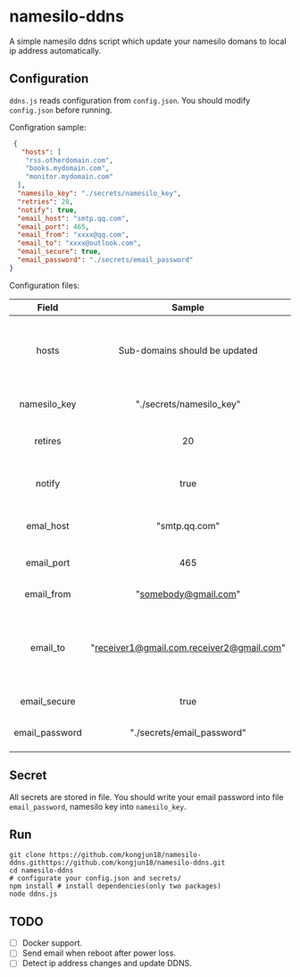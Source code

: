 # namesilo-ddns

A simple namesilo ddns script which update your namesilo domans to local ip address automatically.

## Configuration

`ddns.js` reads configuration from `config.json`. You should modify `config.json` before running.

Configration sample:

```json
 {
   "hosts": [
    "rss.otherdomain.com",
    "books.mydomain.com",
    "monitor.mydomain.com"
  ],
  "namesilo_key": "./secrets/namesilo_key",
  "retries": 20,
  "notify": true,
  "email_host": "smtp.qq.com",
  "email_port": 465,
  "email_from": "xxxx@qq.com",
  "email_to": "xxxx@outlook.com",
  "email_secure": true,
  "email_password": "./secrets/email_password"
}
```

Configuration files:

| Field          | Sample                                    | Description                                                  |
|:--------------:|:-----------------------------------------:|:------------------------------------------------------------:|
| hosts          | Sub-domains should be updated             | A list of sub-domains. Domain is not supported               |
| namesilo_key   | "./secrets/namesilo_key"                  | Your Namesilo token                                          |
| retires        | 20                                        | For some reasons, it is pro                                  |
| notify         | true                                      | Enable email notify whether or not                           |
| emal_host      | "smtp.qq.com"                             | Your SMTP email server host                                  |
| email_port     | 465                                       | Your SMTP email server port                                  |
| email_from     | "somebody@gmail.com"                      | Your email address                                           |
| email_to       | "receiver1@gmail.com,receiver2@gmail.com" | A list of receiver email addresses writen in a single string |
| email_secure   | true                                      | Enable TLS or not                                            |
| email_password | "./secrets/email_password"                | Your email password or token                                 |

## Secret

All secrets are stored in file. You should write your email password into file `email_password`, namesilo key into `namesilo_key`.

## Run

```shell
git clone https://github.com/kongjun18/namesilo-ddns.githttps://github.com/kongjun18/namesilo-ddns.git
cd namesilo-ddns
# configurate your config.json and secrets/
npm install # install dependencies(only two packages)
node ddns.js
```

## TODO
- [ ] Docker support.
- [ ] Send email when reboot after power loss.
- [ ] Detect ip address changes and update DDNS.

